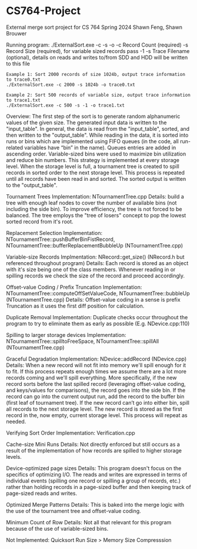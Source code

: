 # CS764-Project
External merge sort project for CS 764 Spring 2024
Shawn Feng, Shawn Brouwer

Running program:
    ./ExternalSort.exe -c <record count> -s <record size> -o <trace filename>
    -c Record Count (required)
    -s Record Size (required), for variable sized records pass -1
    -s Trace Filename (optional), details on reads and writes to/from SDD and HDD will be written to this file

    Example 1: Sort 2000 records of size 1024b, output trace information to trace0.txt
    ./ExternalSort.exe -c 2000 -s 1024b -o trace0.txt

    Example 2: Sort 500 records of variable size, output trace information to trace1.txt
    ./ExternalSort.exe -c 500 -s -1 -o trace1.txt

Overview:
The first step of the sort is to generate random alphanumeric values of the given size. The generated input data is written to the "input_table". In general, the data is read from the "input_table", sorted, and then written to the "output_table". While reading in the data, it is sorted into runs or bins which are implemented using FIFO queues (in the code, all run-related variables have “bin” in the name). Queues entries are added in ascending order. Variable-sized bins were used to maximize bin utilization and reduce bin numbers. This strategy is implemented at every storage level. When the storage level is full, a tournament tree is created to spill records in sorted order to the next storage level. This process is repeated until all records have been read in and sorted. The sorted output is written to the "output_table".


Tournament Trees
    Implementation: NTournamentTree.cpp
    Details: build a tree with enough leaf nodes to cover the number of available bins (not including the side bin). To improve efficiency, the tree is not forced to be balanced. The tree employs the "tree of losers" concept to pop the lowest sorted record from it's root.

Replacement Selection
    Implementation: NTournamentTree::pushBufferBinFistRecord, NTournamentTree::bufferReplacementBubbleUp (NTournamentTree.cpp)

Variable-size Records
    Implmentation: NRecord::get_size() (NRecord.h but referenced throughout program)
    Details: Each record is stored as an object with it's size being one of the class members. Whenever reading in or spilling records we check the size of the record and proceed accordingly.

Offset-value Coding / Prefix Truncation
    Implementation: NTournamentTree::computeOffSetValueCode, NTournamentTree::bubbleUp (NTournamentTree.cpp)
    Details: Offset-value coding in a sense is prefix Truncation as it uses the first diff position for calculation.

Duplicate Removal
    Implementation: Duplicate checks occur throughout the program to try to eliminate them as early as possible (E.g. NDevice.cpp:110)

Spilling to larger storage devices
    Implementation: NTournamentTree::spilltoFreeSpace, NTournamentTree::spillAll (NTournamentTree.cpp)

Graceful Degradation
    Implementation: NDevice::addRecord (NDevice.cpp)
    Details: When a new record will not fit into memory we'll spill enough for it to fit. If this process repeats enough times we assume there are a lot more records coming and we'll spill everything. More specifically, if the new record sorts before the last spilled record (leveraging offset-value coding, and keys/values for comparisons), the record goes into the side bin. If the record can go into the current output run, add the record to the buffer bin (first leaf of tournament tree). If the new record can’t go into either bin, spill all records to the next storage level. The new record is stored as the first record in the, now empty, current storage level. This process will repeat as needed.

Verifying Sort Order
    Implementation: Verification.cpp

Cache-size Mini Runs
    Details: Not directly enforced but still occurs as a result of the implementation of how records are spilled to higher storage levels.

Device-optimized page sizes
    Details: This program doesn't focus on the specifics of optimizing I/O. The reads and writes are expressed in terms of individual events (spilling one record or spilling a group of records, etc.) rather than holding records in a page-sized buffer and then keeping track of page-sized reads and writes.

Optimized Merge Patterns
    Details: This is baked into the merge logic with the use of the tournament tree and offset-value coding.

Minimum Count of Row
    Details: Not all that relevant for this program because of the use of variable-sized bins.

Not Implemented:
    Quicksort
    Run Size > Memory Size
    Compresssion